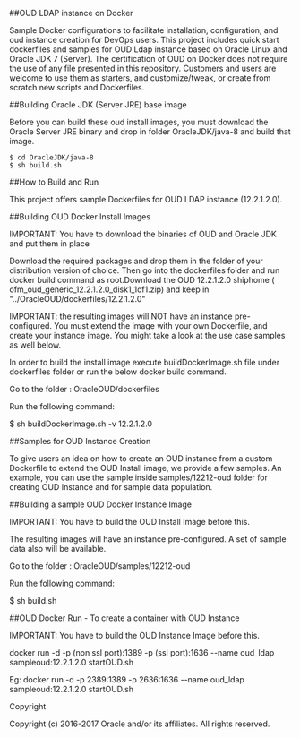 ##OUD LDAP instance on Docker

Sample Docker configurations to facilitate installation, configuration, and oud instance creation for DevOps users. This project includes quick start dockerfiles and samples for OUD Ldap instance based on Oracle Linux and Oracle JDK 7 (Server). The certification of OUD on Docker does not require the use of any file presented in this repository. Customers and users are welcome to use them as starters, and customize/tweak, or create from scratch new scripts and Dockerfiles.

##Building Oracle JDK (Server JRE) base image

Before you can build these oud install images, you must download the Oracle Server JRE binary and drop in folder OracleJDK/java-8 and build that image.

    $ cd OracleJDK/java-8
    $ sh build.sh

##How to Build and Run

This project offers sample Dockerfiles for OUD LDAP instance (12.2.1.2.0). 


##Building OUD Docker Install Images

IMPORTANT: You have to download the binaries of OUD and Oracle JDK and put them in place 

Download the required packages  and drop them in the folder of your distribution version of choice. Then go into the dockerfiles folder and run docker build command as root.Download the OUD 12.2.1.2.0 shiphome ( ofm_oud_generic_12.2.1.2.0_disk1_1of1.zip) and keep in "../OracleOUD/dockerfiles/12.2.1.2.0"

IMPORTANT: the resulting images will NOT have an instance pre-configured. You must extend the image with your own Dockerfile, and create your instance image. You might take a look at the use case samples as well below.

In order to build the install image execute buildDockerImage.sh file under dockerfiles folder or run the below docker build command.

Go to the folder : OracleOUD/dockerfiles

Run the following command:

$ sh buildDockerImage.sh -v 12.2.1.2.0

##Samples for OUD Instance Creation

To give users an idea on how to create an OUD instance from a custom Dockerfile to extend the OUD Install image, we provide a few samples. An example, you can use the sample inside samples/12212-oud folder for creating OUD Instance and for sample data population.

##Building a sample OUD Docker Instance Image


IMPORTANT: You have to build the OUD Install Image before this.

The resulting images will have an instance pre-configured. A set of sample data also will be available.

Go to the folder  : OracleOUD/samples/12212-oud

Run the following command:

$ sh build.sh

##OUD Docker Run - To create a container with OUD Instance 


IMPORTANT: You have to build the OUD Instance Image before this.

docker run -d -p (non ssl port):1389 -p (ssl port):1636 --name oud_ldap sampleoud:12.2.1.2.0 startOUD.sh

Eg: docker run -d -p 2389:1389 -p 2636:1636 --name oud_ldap sampleoud:12.2.1.2.0 startOUD.sh


Copyright

Copyright (c) 2016-2017 Oracle and/or its affiliates. All rights reserved.